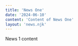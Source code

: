```yaml
---
title: 'News One'
date: '2024-06-10'
content: 'Content of News One'
layout: 'news.njk'
---
```


News 1 content

